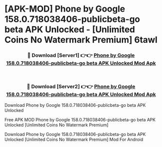# [APK-MOD] Phone by Google 158.0.718038406-publicbeta-go beta APK Unlocked - [Unlimited Coins No Watermark Premium] 6tawl



<div align="center">
<h3>🔴 Download [Server1] 👉👉 <a href="https://momento.my/?title=Phone_by_Google_158.0.718038406-publicbeta-go_beta_APK_Unlocked">Phone by Google 158.0.718038406-publicbeta-go beta APK Unlocked Mod Apk</a></h3><br>

<h3>🔴 Download [Server2] 👉👉 <a href="https://momento.my/?title=Phone_by_Google_158.0.718038406-publicbeta-go_beta_APK_Unlocked">Phone by Google 158.0.718038406-publicbeta-go beta APK Unlocked Mod Apk</a></h3>
</div>



Download Phone by Google 158.0.718038406-publicbeta-go beta APK Unlocked 

Free APK MOD Phone by Google 158.0.718038406-publicbeta-go beta APK Unlocked [Unlimited Coins No Watermark Premium]

Download Phone by Google 158.0.718038406-publicbeta-go beta APK Unlocked [Unlimited Coins No Watermark Premium] Mod For Android
